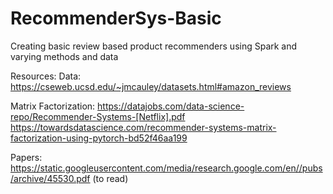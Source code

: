 # RecommenderSys-Basic
Creating basic review based product recommenders using Spark and varying methods and data

Resources: 
Data:
https://cseweb.ucsd.edu/~jmcauley/datasets.html#amazon_reviews

Matrix Factorization:
https://datajobs.com/data-science-repo/Recommender-Systems-[Netflix].pdf
https://towardsdatascience.com/recommender-systems-matrix-factorization-using-pytorch-bd52f46aa199

Papers:
https://static.googleusercontent.com/media/research.google.com/en//pubs/archive/45530.pdf (to read)
